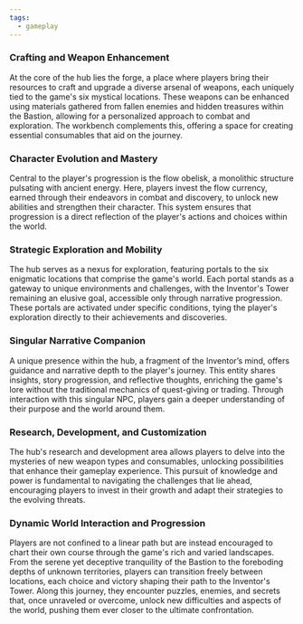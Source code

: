 ```yaml
---
tags:
  - gameplay
---
```

### Crafting and Weapon Enhancement

At the core of the hub lies the forge, a place where players bring their resources to craft and upgrade a diverse arsenal of weapons, each uniquely tied to the game's six mystical locations. These weapons can be enhanced using materials gathered from fallen enemies and hidden treasures within the Bastion, allowing for a personalized approach to combat and exploration. The workbench complements this, offering a space for creating essential consumables that aid on the journey.

### Character Evolution and Mastery

Central to the player's progression is the flow obelisk, a monolithic structure pulsating with ancient energy. Here, players invest the flow currency, earned through their endeavors in combat and discovery, to unlock new abilities and strengthen their character. This system ensures that progression is a direct reflection of the player's actions and choices within the world.

### Strategic Exploration and Mobility

The hub serves as a nexus for exploration, featuring portals to the six enigmatic locations that comprise the game's world. Each portal stands as a gateway to unique environments and challenges, with the Inventor's Tower remaining an elusive goal, accessible only through narrative progression. These portals are activated under specific conditions, tying the player's exploration directly to their achievements and discoveries.

### Singular Narrative Companion

A unique presence within the hub, a fragment of the Inventor’s mind, offers guidance and narrative depth to the player's journey. This entity shares insights, story progression, and reflective thoughts, enriching the game's lore without the traditional mechanics of quest-giving or trading. Through interaction with this singular NPC, players gain a deeper understanding of their purpose and the world around them.

### Research, Development, and Customization

The hub's research and development area allows players to delve into the mysteries of new weapon types and consumables, unlocking possibilities that enhance their gameplay experience. This pursuit of knowledge and power is fundamental to navigating the challenges that lie ahead, encouraging players to invest in their growth and adapt their strategies to the evolving threats.

### Dynamic World Interaction and Progression

Players are not confined to a linear path but are instead encouraged to chart their own course through the game's rich and varied landscapes. From the serene yet deceptive tranquility of the Bastion to the foreboding depths of unknown territories, players can transition freely between locations, each choice and victory shaping their path to the Inventor's Tower. Along this journey, they encounter puzzles, enemies, and secrets that, once unraveled or overcome, unlock new difficulties and aspects of the world, pushing them ever closer to the ultimate confrontation.
